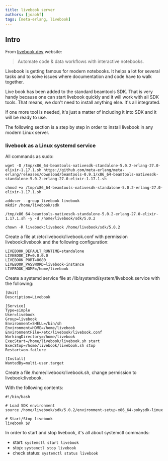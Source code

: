 ```yaml
---
title: livebook server
authors: [joaohf]
tags: [meta-erlang, livebook]
---
```


## Intro

From [livebook.dev](https://livebook.dev) website:

<!-- truncate -->

> Automate code & data workflows with interactive notebooks.

Livebook is getting famous for modern notebooks. It helps a lot for several
tasks and to solve issues where documentation and code have to walk together.

Live book has been added to the standard beamtools SDK. That is very handy
because one can start livebook quickly and it will work with all SDK tools. That
means, we don't need to install anything else. It's all integrated.

If one more tool is needed, it's just a matter of including it into SDK and it
will be ready to use.

The following section is a step by step in order to install livebook in any
modern Linux server.

### livebook as a Linux systemd service

All commands as sudo:

```
wget -O /tmp/x86_64-beamtools-nativesdk-standalone-5.0.2-erlang-27.0-elixir-1.17.1.sh https://github.com/meta-erlang/meta-erlang/releases/download/beamtools-0.9.1/x86_64-beamtools-nativesdk-standalone-5.0.2-erlang-27.0-elixir-1.17.1.sh

chmod +x /tmp/x86_64-beamtools-nativesdk-standalone-5.0.2-erlang-27.0-elixir-1.17.1.sh

adduser --group livebook livebook
mkdir /home/livebook/sdk

/tmp/x86_64-beamtools-nativesdk-standalone-5.0.2-erlang-27.0-elixir-1.17.1.sh -y -d /home/livebook/sdk/5.0.2

chown -R livebook:livebook /home/livebook/sdk/5.0.2
```

Create a file at /etc/livebook/livebook.conf with permission livebook:livebook
and the following configuration:

```
LIVEBOOK_DEFAULT_RUNTIME=standalone
LIVEBOOK_IP=0.0.0.0
LIVEBOOK_PORT=8080
LIVEBOOK_PASSWORD=livebook-instance
LIVEBOOK_HOME=/home/livebook
```

Create a systemd service file at /lib/systemd/system/livebook.service with the
following:

```
[Unit]
Description=Livebook

[Service]
Type=simple
User=livebook
Group=livebook
Environment=SHELL=/bin/sh
Environment=HOME=/home/livebook
EnvironmentFile=/etc/livebook/livebook.conf
WorkingDirectory=/home/livebook
ExecStart=/home/livebook/livebook.sh start
ExecStop=/home/livebook/livebook.sh stop
Restart=on-failure

[Install]
WantedBy=multi-user.target
```

Create a file /home/livebook/livebook.sh, change permission to
livebook:livebook.

With the following contents:

```
#!/bin/bash

# Load SDK environment
source /home/livebook/sdk/5.0.2/environment-setup-x86_64-pokysdk-linux

# Start/Stop livebook
livebook $@
```

In order to start and stop livebook, it's all about systemctl commands:

- start: `systemctl start livebook`
- stop: `systemctl stop livebook`
- check status: `systemctl status livebook`
